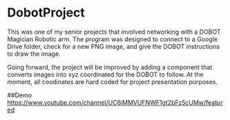 # DobotProject
This was one of my senior projects that involved networking with a DOBOT Magician Robotic arm. The program was designed to connect to a Google Drive folder, check for a new PNG image, and give the DOBOT instructions to draw the image.

Going forward, the project will be improved by adding a component that converts images into xyz coordinated for the DOBOT to follow. At the moment, all coodinates are hard coded for project presentation purposes.

##Demo
https://www.youtube.com/channel/UC6iMMVUFNWF1gt2bFz5cUMw/featured
